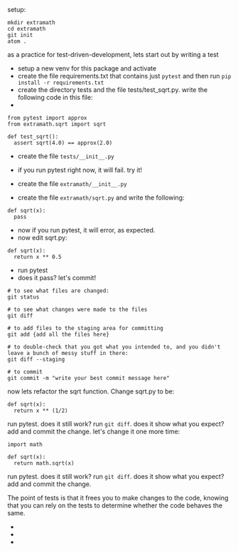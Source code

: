 

setup:

```
mkdir extramath
cd extramath
git init
atom .
```

as a practice for test-driven-development, lets start out by writing a test
- setup a new venv for this package and activate
- create the file requirements.txt that contains just `pytest` and then run `pip install -r requirements.txt`
- create the directory tests and the file tests/test_sqrt.py. write the following code in this file:
-
```
from pytest import approx
from extramath.sqrt import sqrt

def test_sqrt():
  assert sqrt(4.0) == approx(2.0)
```
- create the file `tests/__init__.py`
- if you run pytest right now, it will fail. try it!

- create the file `extramath/__init__.py`
- create the file `extramath/sqrt.py` and write the following:

```
def sqrt(x):
  pass
```
- now if you run pytest, it will error, as expected.
- now edit sqrt.py:

```
def sqrt(x):
  return x ** 0.5
```
- run pytest
- does it pass? let's commit!

```
# to see what files are changed:
git status

# to see what changes were made to the files
git diff

# to add files to the staging area for committing
git add {add all the files here}

# to double-check that you got what you intended to, and you didn't leave a bunch of messy stuff in there:
git diff --staging

# to commit
git commit -m "write your best commit message here"
```

now lets refactor the sqrt function. Change sqrt.py to be:
```
def sqrt(x):
  return x ** (1/2)
```
run pytest. does it still work?
run `git diff`. does it show what you expect?
add and commit the change.
let's change it one more time:
```
import math

def sqrt(x):
  return math.sqrt(x)
```

run pytest. does it still work?
run `git diff`. does it show what you expect?
add and commit the change.

The point of tests is that it frees you to make changes to the code, knowing that you can rely on the tests to determine whether the code behaves the same.






-
-
-
